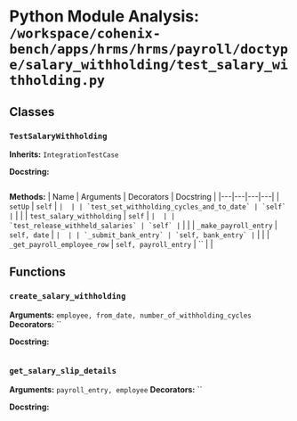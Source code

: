# Python Module Analysis: `/workspace/cohenix-bench/apps/hrms/hrms/payroll/doctype/salary_withholding/test_salary_withholding.py`

## Classes

### `TestSalaryWithholding`
**Inherits:** `IntegrationTestCase`


**Docstring:**
```

```

**Methods:**
| Name | Arguments | Decorators | Docstring |
|---|---|---|---|
| `setUp` | `self` | `` |  |
| `test_set_withholding_cycles_and_to_date` | `self` | `` |  |
| `test_salary_withholding` | `self` | `` |  |
| `test_release_withheld_salaries` | `self` | `` |  |
| `_make_payroll_entry` | `self, date` | `` |  |
| `_submit_bank_entry` | `self, bank_entry` | `` |  |
| `_get_payroll_employee_row` | `self, payroll_entry` | `` |  |





## Functions

### `create_salary_withholding`
**Arguments:** `employee, from_date, number_of_withholding_cycles`
**Decorators:** ``

**Docstring:**
```

```
### `get_salary_slip_details`
**Arguments:** `payroll_entry, employee`
**Decorators:** ``

**Docstring:**
```

```

